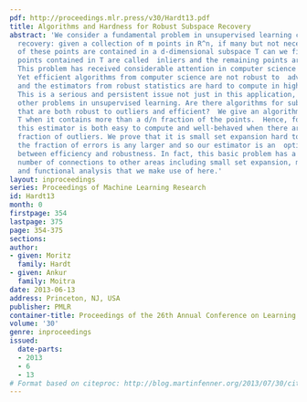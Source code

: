 ```yaml
---
pdf: http://proceedings.mlr.press/v30/Hardt13.pdf
title: Algorithms and Hardness for Robust Subspace Recovery
abstract: 'We consider a fundamental problem in unsupervised learning called subspace
  recovery: given a collection of m points in R^n, if many but not necessarily all
  of these points are contained in a d-dimensional subspace T can we find it? The
  points contained in T are called  inliers and the remaining points are  outliers.
  This problem has received considerable attention in computer science and in statistics.
  Yet efficient algorithms from computer science are not robust to  adversarial outliers,
  and the estimators from robust statistics are hard to compute in high dimensions.
  This is a serious and persistent issue not just in this application, but for many
  other problems in unsupervised learning. Are there algorithms for subspace recovery
  that are both robust to outliers and efficient?  We give an algorithm that finds
  T when it contains more than a d/n fraction of the points.  Hence, for say d = n/2
  this estimator is both easy to compute and well-behaved when there are a constant
  fraction of outliers. We prove that it is small set expansion hard to find T when
  the fraction of errors is any larger and so our estimator is an  optimal compromise
  between efficiency and robustness. In fact, this basic problem has a surprising
  number of connections to other areas including small set expansion, matroid theory
  and functional analysis that we make use of here.'
layout: inproceedings
series: Proceedings of Machine Learning Research
id: Hardt13
month: 0
firstpage: 354
lastpage: 375
page: 354-375
sections: 
author:
- given: Moritz
  family: Hardt
- given: Ankur
  family: Moitra
date: 2013-06-13
address: Princeton, NJ, USA
publisher: PMLR
container-title: Proceedings of the 26th Annual Conference on Learning Theory
volume: '30'
genre: inproceedings
issued:
  date-parts:
  - 2013
  - 6
  - 13
# Format based on citeproc: http://blog.martinfenner.org/2013/07/30/citeproc-yaml-for-bibliographies/
---
```

